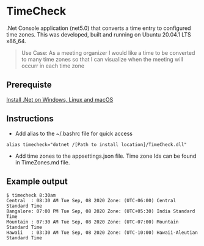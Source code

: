 # TimeCheck
.Net Console application (net5.0) that converts a time entry to configured time zones. This was developed, built and running on Ubuntu 20.04.1 LTS x86_64.
> Use Case: As a meeting organizer I would like a time to be converted to many time zones so that I can visualize when the meeting will occurr in each time zone

## Prerequiste
[Install .Net on Windows, Linux and macOS](https://docs.microsoft.com/en-us/dotnet/core/install/)

## Instructions
* Add alias to the ~/.bashrc file for quick access
```
alias timecheck="dotnet /[Path to install location]/TimeCheck.dll"
```

* Add time zones to the appsettings.json file. Time zone Ids can be found in TimeZones.md file.

## Example output
```
$ timecheck 8:30am
Central  : 08:30 AM Tue Sep, 08 2020 Zone: (UTC-06:00) Central Standard Time
Bangalore: 07:00 PM Tue Sep, 08 2020 Zone: (UTC+05:30) India Standard Time
Mountain : 07:30 AM Tue Sep, 08 2020 Zone: (UTC-07:00) Mountain Standard Time
Hawaii   : 03:30 AM Tue Sep, 08 2020 Zone: (UTC-10:00) Hawaii-Aleutian Standard Time
```